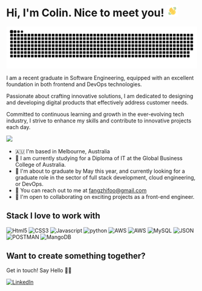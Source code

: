 # Hi, I'm Colin. Nice to meet you! <img src="https://raw.githubusercontent.com/ooanishoo/ooanishoo/main/public/wave.gif" width="30px">

<div align="center">
  <img  src="https://github.com/1999AZZAR/1999AZZAR/blob/main/resources/img/grid-snake.svg"
       alt="snake" /></a>
</div>

I am a recent graduate in Software Engineering, equipped with an excellent foundation in both frontend and DevOps technologies. 

Passionate about crafting innovative solutions, I am dedicated to designing and developing digital products that effectively address customer needs.

Committed to continuous learning and growth in the ever-evolving tech industry, I strive to enhance my skills and contribute to innovative projects each day.

<div>
  <img src="https://readme-typing-svg.demolab.com?font=Poppins&duration=3000&pause=200&color=F0DB4F&width=435&lines=Graduate+Software+Engineer;Ongoing learner" /></a>
</div>

- 🇦🇺 I'm based in Melbourne, Australia
- 📝 I am currently studying for a Diploma of IT at the Global Business College of Australia.
- 🚀 I'm about to graduate by May this year, and currently looking for a graduate role in the sector of full stack development, cloud engineering, or DevOps.
- 📧 You can reach out to me at [fangzhifoo@gmail.com](mailto:fangzhifoo@gmail.com)
- 🤝 I'm open to collaborating on exciting projects as a front-end engineer.

## Stack I love to work with

<p align="left">
  <img height="30" src="https://cdn.worldvectorlogo.com/logos/html-1.svg" title="Html5">
  <img height="30" src="https://cdn.worldvectorlogo.com/logos/css-3.svg" title="CSS3">
  <img height="30" src="https://cdn.worldvectorlogo.com/logos/logo-javascript.svg" title="Javascript">
  <img height="30" src="https://cdn.worldvectorlogo.com/logos/python-5.svg" title="python">
  <img height="30" src="https://cdn.worldvectorlogo.com/logos/aws-2.svg" title="AWS">
   <img height="30" src="https://cdn.worldvectorlogo.com/logos/azure-1.svg" title="AWS">
  <img height="30" src="https://cdn.worldvectorlogo.com/logos/mysql-6.svg" title="MySQL">
  <img height="30" src="https://cdn.worldvectorlogo.com/logos/json.svg" title="JSON">
  <img height="30" src="https://cdn.worldvectorlogo.com/logos/postman.svg" title="POSTMAN">
  <img height="30" src="https://cdn.worldvectorlogo.com/logos/mongodb-icon-2.svg" title="MangoDB">
  

</p>

## Want to create something together?

Get in touch! Say Hello 👋🏻

<p align="left">
  <a href="https://www.linkedin.com/in/colin-fu-lov3" target="_blank">
    <img height="30" src="https://cdn.worldvectorlogo.com/logos/linkedin-icon-2.svg" alt="LinkedIn">
  </a>
</p>





